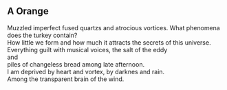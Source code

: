 A Orange
--------
Muzzled imperfect fused quartzs and atrocious vortices. What phenomena does the turkey contain?  
How little we form and how much it attracts the secrets of this universe.  
Everything guilt with musical voices, the salt of the eddy  
and  
piles of changeless bread among late afternoon.  
I am deprived by heart and vortex, by darknes and rain.  
Among the transparent brain of the wind.  
